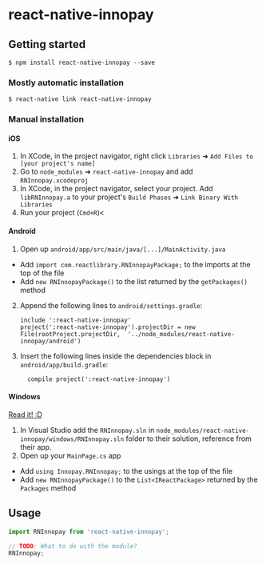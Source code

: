 
# react-native-innopay

## Getting started

`$ npm install react-native-innopay --save`

### Mostly automatic installation

`$ react-native link react-native-innopay`

### Manual installation


#### iOS

1. In XCode, in the project navigator, right click `Libraries` ➜ `Add Files to [your project's name]`
2. Go to `node_modules` ➜ `react-native-innopay` and add `RNInnopay.xcodeproj`
3. In XCode, in the project navigator, select your project. Add `libRNInnopay.a` to your project's `Build Phases` ➜ `Link Binary With Libraries`
4. Run your project (`Cmd+R`)<

#### Android

1. Open up `android/app/src/main/java/[...]/MainActivity.java`
  - Add `import com.reactlibrary.RNInnopayPackage;` to the imports at the top of the file
  - Add `new RNInnopayPackage()` to the list returned by the `getPackages()` method
2. Append the following lines to `android/settings.gradle`:
  	```
  	include ':react-native-innopay'
  	project(':react-native-innopay').projectDir = new File(rootProject.projectDir, 	'../node_modules/react-native-innopay/android')
  	```
3. Insert the following lines inside the dependencies block in `android/app/build.gradle`:
  	```
      compile project(':react-native-innopay')
  	```

#### Windows
[Read it! :D](https://github.com/ReactWindows/react-native)

1. In Visual Studio add the `RNInnopay.sln` in `node_modules/react-native-innopay/windows/RNInnopay.sln` folder to their solution, reference from their app.
2. Open up your `MainPage.cs` app
  - Add `using Innopay.RNInnopay;` to the usings at the top of the file
  - Add `new RNInnopayPackage()` to the `List<IReactPackage>` returned by the `Packages` method


## Usage
```javascript
import RNInnopay from 'react-native-innopay';

// TODO: What to do with the module?
RNInnopay;
```
  